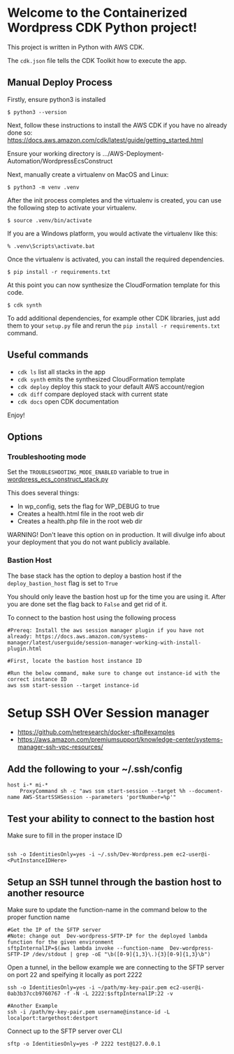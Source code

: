 
# Welcome to the Containerized Wordpress CDK Python project!

This project is written in Python with AWS CDK.

The `cdk.json` file tells the CDK Toolkit how to execute the app.

## Manual Deploy Process

Firstly, ensure python3 is installed

```
$ python3 --version
```

Next, follow these instructions to install the AWS CDK if you have no already done so:
https://docs.aws.amazon.com/cdk/latest/guide/getting_started.html

Ensure your working directory is .../AWS-Deployment-Automation/WordpressEcsConstruct

Next, manually create a virtualenv on MacOS and Linux:

```
$ python3 -m venv .venv
```

After the init process completes and the virtualenv is created, you can use the following
step to activate your virtualenv.

```
$ source .venv/bin/activate
```

If you are a Windows platform, you would activate the virtualenv like this:

```
% .venv\Scripts\activate.bat
```

Once the virtualenv is activated, you can install the required dependencies.

```
$ pip install -r requirements.txt
```

At this point you can now synthesize the CloudFormation template for this code.

```
$ cdk synth
```

To add additional dependencies, for example other CDK libraries, just add
them to your `setup.py` file and rerun the `pip install -r requirements.txt`
command.

## Useful commands

 * `cdk ls`          list all stacks in the app
 * `cdk synth`       emits the synthesized CloudFormation template
 * `cdk deploy`      deploy this stack to your default AWS account/region
 * `cdk diff`        compare deployed stack with current state
 * `cdk docs`        open CDK documentation

Enjoy!

## Options

### Troubleshooting mode
Set the `TROUBLESHOOTING_MODE_ENABLED` variable to true in [wordpress_ecs_construct_stack.py](AWS-Deployment-Automation/WordpressEcsConstruct/wordpress_ecs_construct/wordpress_ecs_construct_stack.py)

This does several things:
* In wp_config, sets the flag for WP_DEBUG to true
* Creates a health.html file in the root web dir
* Creates a health.php file in the root web dir

WARNING! Don't leave this option on in production. It will divulge info about your deployment that you do not want publicly available.

### Bastion Host
The base stack has the option to deploy a bastion host if the `deploy_bastion_host` flag is set to `True`

You should only leave the bastion host up for the time you are using it. After you are done set the flag back to `False` and get rid of it.

To connect to the bastion host using the following process
```
#Prereq: Install the aws session manager plugin if you have not already: https://docs.aws.amazon.com/systems-manager/latest/userguide/session-manager-working-with-install-plugin.html

#First, locate the bastion host instance ID

#Run the below command, make sure to change out instance-id with the correct instance ID
aws ssm start-session --target instance-id
```

# Setup SSH OVer Session manager
- https://github.com/netresearch/docker-sftp#examples
- https://aws.amazon.com/premiumsupport/knowledge-center/systems-manager-ssh-vpc-resources/

## Add the following to your ~/.ssh/config
```
host i-* mi-*
    ProxyCommand sh -c "aws ssm start-session --target %h --document-name AWS-StartSSHSession --parameters 'portNumber=%p'"

```

## Test your ability to connect to the bastion host
Make sure to fill in the proper instace ID
```

ssh -o IdentitiesOnly=yes -i ~/.ssh/Dev-Wordpress.pem ec2-user@i-<PutInstanceIDHere>

```

## Setup an SSH tunnel through the bastion host to another resource

Make sure to update the function-name in the command below to the proper function name
```
#Get the IP of the SFTP server
#Note: change out  Dev-wordpress-SFTP-IP for the deployed lambda function for the given environment
sftpInternalIP=$(aws lambda invoke --function-name  Dev-wordpress-SFTP-IP /dev/stdout | grep -oE "\b([0-9]{1,3}\.){3}[0-9]{1,3}\b")
```

Open a tunnel, in the bellow example we are connecting to the SFTP server on port 22 and speifying it locally as port 2222
```
ssh -o IdentitiesOnly=yes -i ~/path/my-key-pair.pem ec2-user@i-0ab3b37ccb9760767 -f -N -L 2222:$sftpInternalIP:22 -v

#Another Example
ssh -i /path/my-key-pair.pem username@instance-id -L localport:targethost:destport
```

Connect up to the SFTP server over CLI
```
sftp -o IdentitiesOnly=yes -P 2222 test@127.0.0.1
```